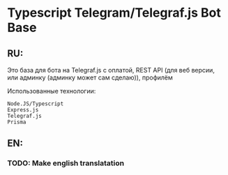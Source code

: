 # Typescript Telegram/Telegraf.js Bot Base

## RU:
Это база для бота на Telegraf.js с оплатой, REST API (для веб версии, или админку (админку может сам сделаю)), профилём

Использованные технологии:
```
Node.JS/Typescript
Express.js
Telegraf.js
Prisma
```

## EN:
### TODO: Make english translatation